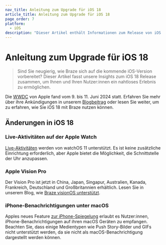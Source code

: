 ```yaml
---
nav_title: Anleitung zum Upgrade für iOS 18
article_title: Anleitung zum Upgrade für iOS 18
page_order: 7
platform: 
  - iOS
description: "Dieser Artikel enthält Informationen zum Release von iOS 18, damit Sie Ihr SDK nahtlos upgraden können."
---
```


# Anleitung zum Upgrade für iOS 18

> Sind Sie neugierig, wie Braze sich auf die kommende iOS-Version vorbereitet? Dieser Artikel fasst unsere Insights zum iOS 18 Release zusammen, um Ihnen und Ihren Nutzer:innen ein nahtloses Erlebnis zu ermöglichen.


Die [WWDC](https://developer.apple.com/wwdc24/) von Apple fand vom 9\. bis 11\. Juni 2024 statt. Erfahren Sie mehr über ihre Ankündigungen in unserem [Blogbeitrag](https://www.braze.com/resources/articles/wwdc-announcements-bring-apple-intelligence-rcs-and-more-to-ios-18) oder lesen Sie weiter, um zu erfahren, wie Sie iOS 18 mit Braze nutzen können.

## Änderungen in iOS 18

### Live-Aktivitäten auf der Apple Watch

[Live-Aktivitäten](https://www.braze.com/docs/developer_guide/platform_integration_guides/swift/live_activities/live_activities) werden von watchOS 11 unterstützt. Es ist keine zusätzliche Einrichtung erforderlich, aber Apple bietet die Möglichkeit, die Schnittstelle der Uhr anzupassen.

### Apple Vision Pro

Der Vision Pro ist jetzt in China, Japan, Singapur, Australien, Kanada, Frankreich, Deutschland und Großbritannien erhältlich. Lesen Sie in unserem Blog, wie [Braze visionOS unterstützt](https://www.braze.com/resources/articles/building-braze-a-new-era-of-customer-engagement-braze-announces-visionos-support).

### iPhone-Benachrichtigungen unter macOS

Apples neues Feature [zur iPhone-Spiegelung](https://www.apple.com/newsroom/2024/06/macos-sequoia-takes-productivity-and-intelligence-on-mac-to-new-heights/) erlaubt es Nutzer:innen, iPhone-Benachrichtigungen auf ihren macOS Geräten zu empfangen. Beachten Sie, dass einige Medientypen wie Push Story-Bilder und GIFs nicht unterstützt werden, da sie nicht als macOS-Benachrichtigung dargestellt werden können.
